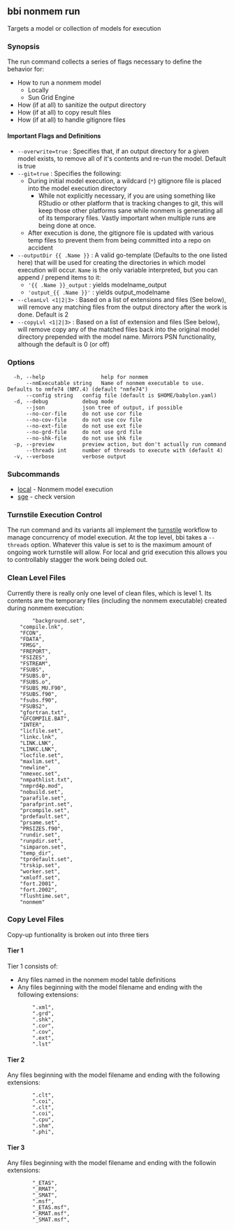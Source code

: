 ## bbi nonmem run

Targets a model or collection of models for execution

### Synopsis

The run command collects a series of flags necessary to define the behavior for:

* How to run a nonmem model
    * Locally
    * Sun Grid Engine
* How (if at all) to sanitize the output directory
* How (if at all) to copy result files
* How (if at all) to handle gitignore files

#### Important Flags and Definitions

* `--overwrite=true` : Specifies that, if an output directory for a given model exists, to remove all of it's contents and re-run the model. Default is true
* `--git=true` : Specifies the following:
     * During initial model execution, a wildcard (`*`) gitignore file is placed into the model execution directory
        * While not explicitly necessary, if you are using something like RStudio or other platform that is tracking changes to git, this will keep those other platforms sane while nonmem is generating all of its temporary files. Vastly important when multiple runs are being done at once. 
     * After execution is done, the gitignore file is updated with various temp files to prevent them from being committed into a repo on accident
* `--outputDir {{ .Name }}` : A valid go-template (Defaults to the one listed here) that will be used for creating the directories in which model execution will occur. `Name` is the only variable interpreted, but you can append / prepend items to it:
    * `'{{ .Name }}_output` : yields modelname_output
    * `'output_{{ .Name }}'` : yields output_modelname
* `--cleanLvl <1|2|3>` : Based on a list of extensions and files (See below), will remove any matching files from the output directory after the work is done. Default is 2
* `--copyLvl <1|2|3>` : Based on a list of extension and files (See below), will remove copy any of the matched files back into the original model directory prepended with the model name. Mirrors PSN functionality, although the default is 0 (or off)

### Options

```
  -h, --help                  help for nonmem
      --nmExecutable string   Name of nonmem executable to use. Defaults to nmfe74 (NM7.4) (default "nmfe74")
      --config string   config file (default is $HOME/babylon.yaml)
  -d, --debug           debug mode
      --json            json tree of output, if possible
      --no-cor-file     do not use cor file
      --no-cov-file     do not use cov file
      --no-ext-file     do not use ext file
      --no-grd-file     do not use grd file
      --no-shk-file     do not use shk file
  -p, --preview         preview action, but don't actually run command
      --threads int     number of threads to execute with (default 4)
  -v, --verbose         verbose output
```

### Subcommands
* [local](local/local.md) - Nonmem model execution
* [sge](sge/sge.md) - check version


### Turnstile Execution Control
The run command and its variants all implement the [turnstile](https://github.com/metrumresearchgroup/turnstile) workflow to manage concurrency of model execution. At the top level, bbi takes a `--threads` option. Whatever this value is set to is the maximum amount of ongoing work turnstile will allow. For local and grid execution this allows you to controllably stagger the work being doled out. 

### Clean Level Files
Currently there is really only one level of clean files, which is level 1. Its contents are the temporary files (including the nonmem executable) created during nonmem execution:

```
        "background.set",
	"compile.lnk",
	"FCON",
	"FDATA",
	"FMSG",
	"FREPORT",
	"FSIZES",
	"FSTREAM",
	"FSUBS",
	"FSUBS.0",
	"FSUBS.o",
	"FSUBS_MU.F90",
	"FSUBS.f90",
	"fsubs.f90",
	"FSUBS2",
	"gfortran.txt",
	"GFCOMPILE.BAT",
	"INTER",
	"licfile.set",
	"linkc.lnk",
	"LINK.LNK",
	"LINKC.LNK",
	"locfile.set",
	"maxlim.set",
	"newline",
	"nmexec.set",
	"nmpathlist.txt",
	"nmprd4p.mod",
	"nobuild.set",
	"parafile.set",
	"parafprint.set",
	"prcompile.set",
	"prdefault.set",
	"prsame.set",
	"PRSIZES.f90",
	"rundir.set",
	"runpdir.set",
	"simparon.set",
	"temp_dir",
	"tprdefault.set",
	"trskip.set",
	"worker.set",
	"xmloff.set",
	"fort.2001",
	"fort.2002",
	"flushtime.set",
	"nonmem"
```

### Copy Level Files

Copy-up funtionality is broken out into three tiers

#### Tier 1
Tier 1 consists of:

* Any files named in the nonmem model table definitions
* Any files beginning with the model filename and ending with the following extensions:

```
    	".xml",
		".grd",
		".shk",
		".cor",
		".cov",
		".ext",
		".lst"
```

#### Tier 2
Any files beginning with the model filename and ending with the following extensions:

```
        ".clt",
		".coi",
		".clt",
		".coi",
		".cpu",
		".shm",
		".phi",
```


#### Tier 3
Any files beginning with the model filename and ending with the followin extensions:

```
		"_ETAS",
		"_RMAT",
		"_SMAT",
		".msf",
		"_ETAS.msf",
		"_RMAT.msf",
		"_SMAT.msf",
```